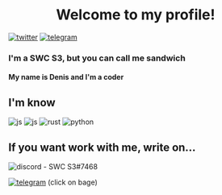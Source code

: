 <h1 align="center">Welcome to my profile!</h1>

<a href="https://twitter.com/swc_s3">![twitter](https://img.shields.io/badge/Twitter-blue?style=for-the-badge&logo=Twitter&logoColor=white)</a> <a href="https://t.me/swcs3">![telegram](https://img.shields.io/badge/Telegram-blue?style=for-the-badge&logo=Telegram&logoColor=white)</a>

### I'm a SWC S3, but you can call me sandwich

#### My name is Denis and I'm a coder

## I'm know 
![js](https://img.shields.io/badge/JavaScript-yellow?style=for-the-badge&logo=JavaScript&logoColor=gray) ![js](https://img.shields.io/badge/TypeScript-3178C6?style=for-the-badge&logo=TypeScript&logoColor=black) ![rust](https://img.shields.io/badge/Rust-brown?style=for-the-badge&logo=Rust&logoColor=black) ![python](https://img.shields.io/badge/Python-3776AB?style=for-the-badge&logo=Python&logoColor=white) 


## If you want work with me, write on...

![discord](https://img.shields.io/badge/Discord-3776AB?style=for-the-badge&logo=Discord&logoColor=white) - SWC S3#7468

<a href="https://t.me/swc_s3">![telegram](https://img.shields.io/badge/Telegram-blue?style=for-the-badge&logo=Telegram&logoColor=white)</a> (click on bage)


